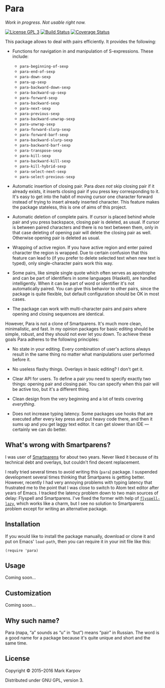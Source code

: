 # Para

*Work in progress. Not usable right now.*

[![License GPL 3](https://img.shields.io/badge/license-GPL_3-green.svg)](http://www.gnu.org/licenses/gpl-3.0.txt)
[![Build Status](https://travis-ci.org/mrkkrp/para.svg?branch=master)](https://travis-ci.org/mrkkrp/para)
[![Coverage Status](https://coveralls.io/repos/mrkkrp/para/badge.svg?branch=master&service=github)](https://coveralls.io/github/mrkkrp/para?branch=master)

This package allows to deal with pairs efficiently. It provides the
following:

* Functions for navigation in and manipulation of S-expressions. These
  include:

    * `para-beginning-of-sexp`
    * `para-end-of-sexp`
    * `para-down-sexp`
    * `para-up-sexp`
    * `para-backward-down-sexp`
    * `para-backward-up-sexp`
    * `para-forward-sexp`
    * `para-backward-sexp`
    * `para-next-sexp`
    * `para-previous-sexp`
    * `para-backward-unwrap-sexp`
    * `para-unwrap-sexp`
    * `para-forward-slurp-sexp`
    * `para-forward-barf-sexp`
    * `para-backward-slurp-sexp`
    * `para-backward-barf-sexp`
    * `para-transpose-sexp`
    * `para-kill-sexp`
    * `para-backward-kill-sexp`
    * `para-kill-hybrid-sexp`
    * `para-select-next-sexp`
    * `para-select-previous-sexp`

* Automatic insertion of closing pair. Para *does not* skip closing pair if
  it already exists, it inserts closing pair if you press key corresponding
  to it. It's easy to get into the habit of moving cursor one character
  forward instead of trying to insert already inserted character. This
  feature makes the package stateless, this is one of aims of this project.

* Automatic deletion of complete pairs. If cursor is placed behind whole
  pair and you press backspace, closing pair is deleted, as usual. If cursor
  is between paired characters and there is no text between them, only in
  that case deleting of opening pair will delete the closing pair as
  well. Otherwise opening pair is deleted as usual.

* Wrapping of active region. If you have active region and enter paired
  character the region is wrapped. Due to certain confusion that this
  feature can lead to (if you prefer to delete selected text when new text
  is typed), only single-character pairs work this way.

* Some pairs, like simple single quote which often serves as apostrophe and
  can be part of identifiers in some languages (Haskell), are handled
  intelligently. When it can be part of word or identifier it's not
  automatically paired. You can give this behavior to other pairs, since the
  package is quite flexible, but default configuration should be OK in most
  cases.

* The package can work with multi-character pairs and pairs where opening
  and closing sequences are identical.

However, Para is not a clone of Smartparens. It's much more clean,
minimalistic, and fast. In my opinion packages for basic editing should be
simple, robust, and they should not ever let you down. To achieve these
goals Para adheres to the following principles:

* No state in your editing. Every combination of user's actions always
  result in the same thing no matter what manipulations user performed
  before it.

* No useless flashy things. Overlays in basic editing? I don't get it.

* Clear API for users. To define a pair you need to specify exactly two
  things: opening pair and closing pair. You can specify when this pair will
  be active too, but it's a different thing.

* Clean design from the very beginning and a lot of tests covering
  *everything*.

* Does not increase typing latency. Some packages use hooks that are
  executed after every key press and put heavy code there, and then it sums
  up and you get laggy text editor. It can get slower than IDE — certainly
  we can do better.

## What's wrong with Smartparens?

I was user of [Smartparens](https://github.com/Fuco1/smartparens) for about
two years. Never liked it because of its technical debt and overlays, but
couldn't find decent replacement.

I really tried several times to avoid writing this (`para`) package. I
suspended development several times thinking that Smartpares is getting
better. However, recently I had very annoying problems with typing latency
that frustrated me to the point that I was close to switch to Atom text
editor after years of Emacs. I tracked the latency problem down to two main
sources of delay: Flyspell and Smartparens. I've fixed the former with help
of [`flyspell-lazy`](https://github.com/rolandwalker/flyspell-lazy), which
works like a charm, but I see no solution to Smartparens problem except for
writing an alternative package.

## Installation

If you would like to install the package manually, download or clone it and
put on Emacs' `load-path`, then you can require it in your init file like
this:

```emacs-lisp
(require 'para)
```

## Usage

Coming soon…

## Customization

Coming soon…

## Why such name?

Para (пара, “а” sounds as “u” in “but”) means “pair” in Russian. The word is
a good name for a package because it's quite unique and short and the same
time.

## License

Copyright © 2015–2016 Mark Karpov

Distributed under GNU GPL, version 3.
